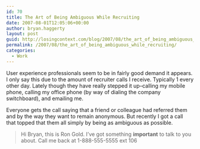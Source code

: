 ```yaml
---
id: 70
title: The Art of Being Ambiguous While Recruiting
date: 2007-08-01T12:05:06+00:00
author: bryan.haggerty
layout: post
guid: http://losingcontext.com/blog/2007/08/the_art_of_being_ambiguous_while_recruiting.php
permalink: /2007/08/the_art_of_being_ambiguous_while_recruiting/
categories:
  - Work
---
```

User experience professionals seem to be in fairly good demand it appears. I only say this due to the amount of recruiter calls I receive. Typically 1 every other day. Lately though they have really stepped it up&#8211;calling my mobile phone, calling my office phone (by way of dialing the company switchboard), and emailing me.

Everyone gets the call saying that a friend or colleague had referred them and by the way they want to remain anonymous. But recently I got a call that topped that them all simply by being as ambiguous as possible.

> Hi Bryan, this is Ron Gold. I&#8217;ve got something **important** to talk to you about. Call me back at 1-888-555-5555 ext 106